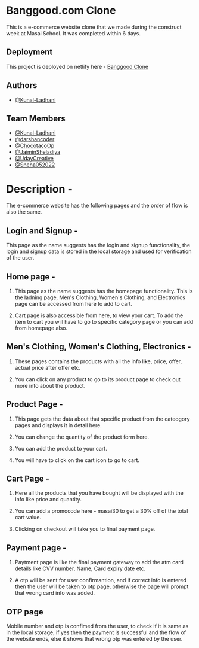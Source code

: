 # Banggood.com Clone

This is a e-commerce website clone that we made during the construct week at Masai School. It was completed within 6 days.

## Deployment

This project is deployed on netlify here - [Banggood Clone](https://banggood-clone-masai.netlify.app/)

## Authors

- [@Kunal-Ladhani](https://github.com/Kunal-Ladhani)


## Team Members

- [@Kunal-Ladhani](https://github.com/Kunal-Ladhani)
- [@darshancoder](https://github.com/darshancoder)
- [@ChocotacoOp](https://github.com/ChocotacoOp)
- [@JaiminSheladiya](https://github.com/JaiminSheladiya)
- [@UdayCreative](https://github.com/UdayCreative)
- [@Sneha052022](https://github.com/Sneha052022)

# Description -

The e-commerce website has the following pages and the order of flow is also the same.

## Login and Signup -

This page as the name suggests has the login and signup functionality, the login and signup data is stored in the local storage and used for verification of the user.

## Home page -

1. This page as the name suggests has the homepage functionality. This is the ladning page, Men's Clothing, Women's Clothing, and Electronics page can be accessed from here to add to cart.

2. Cart page is also accessible from here, to view your cart. To add the item to cart you will have to go to specific category page or you can add from homepage also.

## Men's Clothing, Women's Clothing, Electronics - 

1. These pages contains the products with all the info like, price, offer, actual price after offer etc.

2. You can click on any product to go to its product page to check out more info about the product.

## Product Page - 

1. This page gets the data about that specific product from the cateogory pages and displays it in detail here. 

2. You can change the quantity of the product form here.

3. You can add the product to your cart.

4. You will have to click on the cart icon to go to cart.

## Cart Page - 

1. Here all the products that you have bought will be displayed with the info like price and quantity.

2. You can add a promocode here - masai30 to get a 30% off of the total cart value.

3. Clicking on checkout will take you to final payment page.

## Payment page - 

1. Paytment page is like the final payment gateway to add the atm card details like CVV number, Name,  Card expiry date etc.

2. A otp will be sent for user confirmantion, and if correct info is entered then the user will be taken to otp page, otherwise the page will prompt that wrong card info was added.

## OTP page

Mobile number and otp is confimed from the user, to check if it is same as in the local storage, if yes then the payment is successful and the flow of the website ends, else it shows that wrong otp was entered by the user.

